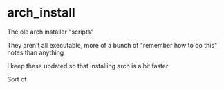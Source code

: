 arch_install
============

The ole arch installer "scripts"

They aren't all executable, more of a bunch of "remember how to do this" notes than anything

I keep these updated so that installing arch is a bit faster

Sort of
